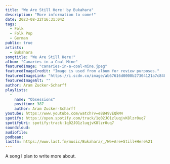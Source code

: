 ```yaml
---
title: "We Are Still Here! by Bukahara"
description: "More information to come!"
date: 2023-08-22T16:31:04Z
tags:
  - Folk
  - Folk Pop
  - German
public: true
artists:
  - Bukahara
songtitle: "We Are Still Here!"
album: "Canaries in a Coal Mine"
featuredImage: "canaries-in-a-coal-mine.jpeg"
featuredImageCredit: "Image is used from album for review purposes."
featuredImageLink: "https://i.scdn.co/image/ab67616d0000b27304121a7c840dfa709600d0c8"
featuredImageAlt: ""
author: Aram Zucker-Scharff
playlists:
  -
    name: "Obsessions"
    position: 387
    author: Aram Zucker-Scharff
youtube: https://www.youtube.com/watch?v=e8B49vEQkM4
spotify: https://open.spotify.com/track/1q02JO1zluqjvK8lzr0uq7
spotifyUri: spotify:track:1q02JO1zluqjvK8lzr0uq7
soundcloud:
audiofile:
podbean:
lastfm: https://www.last.fm/music/Bukahara/_/We+Are+Still+Here%21
---
```


A song I plan to write more about.
		